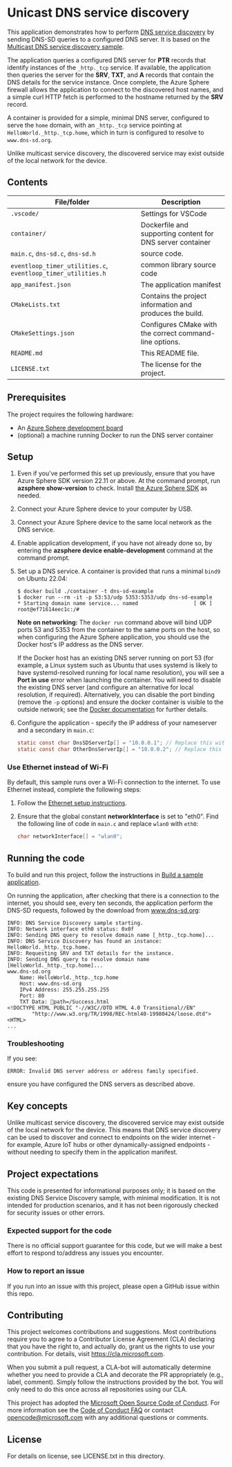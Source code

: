 # Unicast DNS service discovery

This application demonstrates how to perform [DNS service discovery](https://learn.microsoft.com/azure-sphere/app-development/service-discovery) by sending DNS-SD queries to a configured DNS server. It is based on the [Multicast DNS service discovery sample](https://github.com/Azure/azure-sphere-samples/tree/main/Samples/DNSServiceDiscovery).

The application queries a configured DNS server for **PTR** records that identify instances of the `_http._tcp` service. If available, the application then queries the server for the **SRV**, **TXT**, and **A** records that contain the DNS details for the service instance. Once complete, the Azure Sphere firewall allows the application to connect to the discovered host names, and a simple curl HTTP fetch is performed to the hostname returned by the **SRV** record.

A container is provided for a simple, minimal DNS server, configured to serve the `home` domain, with an `_http._tcp` service pointing at `HelloWorld._http._tcp.home`, which in turn is configured to resolve to `www.dns-sd.org`.

Unlike multicast service discovery, the discovered service may exist outside of the local network for the device.

## Contents

| File/folder | Description |
|-------------|-------------|
| `.vscode/` | Settings for VSCode |
| `container/` | Dockerfile and supporting content for DNS server container |
| `main.c`, `dns-sd.c`, `dns-sd.h`       | source code. |
| `eventloop_timer_utilities.c`, `eventloop_timer_utilities.h` | common library source code |
| `app_manifest.json` | The application manifest |
| `CMakeLists.txt` | Contains the project information and produces the build. |
| `CMakeSettings.json` | Configures CMake with the correct command-line options. |
| `README.md` | This README file. |
| `LICENSE.txt`   | The license for the project. |

## Prerequisites

The project requires the following hardware:

- An [Azure Sphere development board](https://aka.ms/azurespheredevkits)
- (optional) a machine running Docker to run the DNS server container

## Setup

1. Even if you've performed this set up previously, ensure that you have Azure Sphere SDK version 22.11 or above. At the command prompt, run **azsphere show-version** to check. Install [the Azure Sphere SDK](https://learn.microsoft.com/azure-sphere/install/install-sdk) as needed.
1. Connect your Azure Sphere device to your computer by USB.
1. Connect your Azure Sphere device to the same local network as the DNS service.
1. Enable application development, if you have not already done so, by entering the **azsphere device enable-development** command at the command prompt.

1. Set up a DNS service. A container is provided that runs a minimal `bind9` on Ubuntu 22.04:

   ```console
   $ docker build ./container -t dns-sd-example
   $ docker run --rm -it -p 53:53/udp 5353:5353/udp dns-sd-example
   * Starting domain name service... named                  [ OK ] 
   root@ef71614eec1c:/#
   ```

   **Note on networking:** The `docker run` command above will bind UDP ports 53 and 5353 from the container to the same ports on the host, so when configuring the Azure Sphere application, you should use the Docker host's IP address as the DNS server.
   
   If the Docker host has an existing DNS server running on port 53 (for example, a Linux system such as Ubuntu that uses systemd is likely to have systemd-resolved running for local name resolution), you will see a **Port in use** error when launching the container. You will need to disable the existing DNS server (and configure an alternative for local resolution, if required). Alternatively, you can disable the port binding (remove the `-p` options) and ensure the docker container is visible to the outside network; see the [Docker documentation](https://docs.docker.com/network/) for further details.

1. Configure the application - specify the IP address of your nameserver and a secondary in `main.c`:

   ```c
   static const char DnsSDServerIp[] = "10.0.0.1"; // Replace this with your DNS server for service discovery
   static const char OtherDnsServerIp[] = "10.0.0.2"; // Replace this with a second DNS server for normal resolution
   ```

### Use Ethernet instead of Wi-Fi

By default, this sample runs over a Wi-Fi connection to the internet. To use Ethernet instead, complete the following steps:

1. Follow the [Ethernet setup instructions](https://learn.microsoft.com/azure-sphere/network/connect-ethernet).
1. Ensure that the global constant **networkInterface** is set to "eth0". Find the following line of code in `main.c` and  replace `wlan0` with `eth0`:

    ```c
    char networkInterface[] = "wlan0";
    ```

## Running the code

To build and run this project, follow the instructions in [Build a sample application](../../BUILD_INSTRUCTIONS.md).

On running the application, after checking that there is a connection to the internet, you should see, every ten seconds, the application perform the DNS-SD requests, followed by the download from www.dns-sd.org:

```
INFO: DNS Service Discovery sample starting.
INFO: Network interface eth0 status: 0x0f
INFO: Sending DNS query to resolve domain name [_http._tcp.home]...
INFO: DNS Service Discovery has found an instance: HelloWorld._http._tcp.home.
INFO: Requesting SRV and TXT details for the instance.
INFO: Sending DNS query to resolve domain name [HelloWorld._http._tcp.home]...
www.dns-sd.org
	Name: HelloWorld._http._tcp.home
	Host: www.dns-sd.org
	IPv4 Address: 255.255.255.255
	Port: 80
	TXT Data: path=/Success.html
<!DOCTYPE HTML PUBLIC "-//W3C//DTD HTML 4.0 Transitional//EN"
        "http://www.w3.org/TR/1998/REC-html40-19980424/loose.dtd">
<HTML>
...
```

### Troubleshooting

If you see:

```
ERROR: Invalid DNS server address or address family specified.
```

ensure you have configured the DNS servers as described above.

## Key concepts

Unlike multicast service discovery, the discovered service may exist outside of the local network for the device. This means that DNS service discovery can be used to discover and connect to endpoints on the wider internet - for example, Azure IoT hubs or other dynamically-assigned endpoints - without needing to specify them in the application manifest.

## Project expectations

This code is presented for informational purposes only; it is based on the existing DNS Service Discovery sample, with minimal modification. It is not intended for production scenarios, and it has not been rigorously checked for security issues or other errors.

### Expected support for the code

There is no official support guarantee for this code, but we will make a best effort to respond to/address any issues you encounter.

### How to report an issue

If you run into an issue with this project, please open a GitHub issue within this repo.

## Contributing

This project welcomes contributions and suggestions. Most contributions require you to
agree to a Contributor License Agreement (CLA) declaring that you have the right to,
and actually do, grant us the rights to use your contribution. For details, visit
https://cla.microsoft.com.

When you submit a pull request, a CLA-bot will automatically determine whether you need
to provide a CLA and decorate the PR appropriately (e.g., label, comment). Simply follow the
instructions provided by the bot. You will only need to do this once across all repositories using our CLA.

This project has adopted the [Microsoft Open Source Code of Conduct](https://opensource.microsoft.com/codeofconduct/).
For more information see the [Code of Conduct FAQ](https://opensource.microsoft.com/codeofconduct/faq/)
or contact [opencode@microsoft.com](mailto:opencode@microsoft.com) with any additional questions or comments.

## License

For details on license, see LICENSE.txt in this directory.